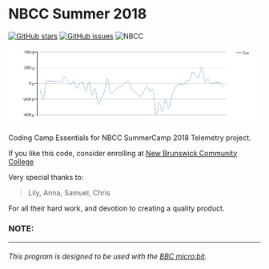 # NBCC Summer 2018

[![GitHub stars](https://img.shields.io/github/stars/ladada200/nbccSummerCamp2018.svg?longCache=true&style=for-the-badge)](https://github.com/ladada200/nbccSummerCamp2018/stargazers) [![GitHub issues](https://img.shields.io/github/issues/ladada200/nbccSummerCamp2018.svg?longCache=true&style=for-the-badge)](https://github.com/ladada200/nbccSummerCamp2018/issues) ![NBCC](https://img.shields.io/badge/NBCC-Summer%20Camp%202018-blue.svg?longCache=true&style=for-the-badge)

![Telemetry Data](https://raw.githubusercontent.com/ladada200/nbccSummerCamp2018/master/oasidjoiawjroia3jroajr.jpg)

Coding Camp Essentials for NBCC SummerCamp 2018 Telemetry project.

If you like this code, consider enrolling at [New Brunswick Community College](http://nbcc.ca)

Very special thanks to:
>Lily, Anna, Samuel, Chris

For all their hard work, and devotion to creating a quality product.

### NOTE:
----
###### This program is designed to be used with the [BBC micro:bit](http://microbit.org).
